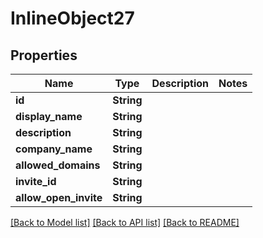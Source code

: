 # InlineObject27

## Properties

Name | Type | Description | Notes
------------ | ------------- | ------------- | -------------
**id** | **String** |  | 
**display_name** | **String** |  | 
**description** | **String** |  | 
**company_name** | **String** |  | 
**allowed_domains** | **String** |  | 
**invite_id** | **String** |  | 
**allow_open_invite** | **String** |  | 

[[Back to Model list]](../README.md#documentation-for-models) [[Back to API list]](../README.md#documentation-for-api-endpoints) [[Back to README]](../README.md)


